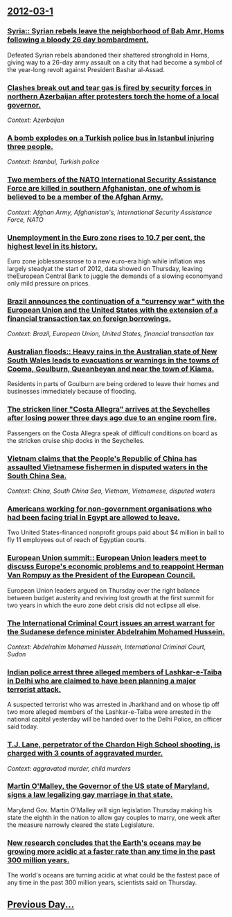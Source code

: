 ## [2012-03-1](/news/2012/03/1/index.md)

### [Syria:: Syrian rebels leave the neighborhood of Bab Amr, Homs following a bloody 26 day bombardment. ](/news/2012/03/1/syria-syrian-rebels-leave-the-neighborhood-of-bab-amr-homs-following-a-bloody-26-day-bombardment.md)
Defeated Syrian rebels abandoned their shattered stronghold in Homs, giving way to a 26-day army assault on a city that had become a symbol of the year-long revolt against President Bashar al-Assad.

### [Clashes break out and tear gas is fired by security forces in northern Azerbaijan after protesters torch the home of a local governor. ](/news/2012/03/1/clashes-break-out-and-tear-gas-is-fired-by-security-forces-in-northern-azerbaijan-after-protesters-torch-the-home-of-a-local-governor.md)
_Context: Azerbaijan_

### [A bomb explodes on a Turkish police bus in Istanbul injuring three people. ](/news/2012/03/1/a-bomb-explodes-on-a-turkish-police-bus-in-istanbul-injuring-three-people.md)
_Context: Istanbul, Turkish police_

### [Two members of the NATO International Security Assistance Force are killed in southern Afghanistan, one of whom is believed to be a member of the Afghan Army. ](/news/2012/03/1/two-members-of-the-nato-international-security-assistance-force-are-killed-in-southern-afghanistan-one-of-whom-is-believed-to-be-a-member-o.md)
_Context: Afghan Army, Afghanistan's, International Security Assistance Force, NATO_

### [Unemployment in the Euro zone rises to 10.7 per cent, the highest level in its history. ](/news/2012/03/1/unemployment-in-the-euro-zone-rises-to-10-7-per-cent-the-highest-level-in-its-history.md)
Euro zone joblessnessrose to a new euro-era high while inflation was largely steadyat the start of 2012, data showed on Thursday, leaving theEuropean Central Bank to juggle the demands of a slowing economyand only mild pressure on prices.

### [Brazil announces the continuation of a "currency war" with the European Union and the United States with the extension of a financial transaction tax on foreign borrowings. ](/news/2012/03/1/brazil-announces-the-continuation-of-a-currency-war-with-the-european-union-and-the-united-states-with-the-extension-of-a-financial-transa.md)
_Context: Brazil, European Union, United States, financial transaction tax_

### [Australian floods:: Heavy rains in the Australian state of New South Wales leads to evacuations or warnings in the towns of Cooma, Goulburn, Queanbeyan and near the town of Kiama. ](/news/2012/03/1/australian-floods-heavy-rains-in-the-australian-state-of-new-south-wales-leads-to-evacuations-or-warnings-in-the-towns-of-cooma-goulburn.md)
Residents in parts of Goulburn are being ordered to leave their homes and businesses immediately because of flooding.

### [The stricken liner "Costa Allegra" arrives at the Seychelles after losing power three days ago due to an engine room fire. ](/news/2012/03/1/the-stricken-liner-costa-allegra-arrives-at-the-seychelles-after-losing-power-three-days-ago-due-to-an-engine-room-fire.md)
Passengers on the Costa Allegra speak of difficult conditions on board as the stricken cruise ship docks in the Seychelles.

### [Vietnam claims that the People's Republic of China has assaulted Vietnamese fishermen in disputed waters in the South China Sea. ](/news/2012/03/1/vietnam-claims-that-the-people-s-republic-of-china-has-assaulted-vietnamese-fishermen-in-disputed-waters-in-the-south-china-sea.md)
_Context: China, South China Sea, Vietnam, Vietnamese, disputed waters_

### [Americans working for non-government organisations who had been facing trial in Egypt are allowed to leave. ](/news/2012/03/1/americans-working-for-non-government-organisations-who-had-been-facing-trial-in-egypt-are-allowed-to-leave.md)
Two United States-financed nonprofit groups paid about $4 million in bail to fly 11 employees out of reach of Egyptian courts.

### [European Union summit:: European Union leaders meet to discuss Europe's economic problems and to reappoint Herman Van Rompuy as the President of the European Council. ](/news/2012/03/1/european-union-summit-european-union-leaders-meet-to-discuss-europe-s-economic-problems-and-to-reappoint-herman-van-rompuy-as-the-presiden.md)
European Union leaders argued on Thursday over the right balance between budget austerity and reviving lost growth at the first summit for two years in which the euro zone debt crisis did not eclipse all else.

### [The International Criminal Court issues an arrest warrant for the Sudanese defence minister Abdelrahim Mohamed Hussein. ](/news/2012/03/1/the-international-criminal-court-issues-an-arrest-warrant-for-the-sudanese-defence-minister-abdelrahim-mohamed-hussein.md)
_Context: Abdelrahim Mohamed Hussein, International Criminal Court, Sudan_

### [Indian police arrest three alleged members of Lashkar-e-Taiba in Delhi who are claimed to have been planning a major terrorist attack. ](/news/2012/03/1/indian-police-arrest-three-alleged-members-of-lashkar-e-taiba-in-delhi-who-are-claimed-to-have-been-planning-a-major-terrorist-attack.md)
A suspected terrorist who was arrested in Jharkhand and on whose tip off two more alleged members of the Lashkar-e-Taiba were arrested in the national capital yesterday will be handed over to the Delhi Police, an officer said today.

### [T.J. Lane, perpetrator of the Chardon High School shooting, is charged with 3 counts of aggravated murder. ](/news/2012/03/1/t-j-lane-perpetrator-of-the-chardon-high-school-shooting-is-charged-with-3-counts-of-aggravated-murder.md)
_Context: aggravated murder, child murders_

### [Martin O'Malley, the Governor of the US state of Maryland, signs a law legalizing gay marriage in that state. ](/news/2012/03/1/martin-o-malley-the-governor-of-the-us-state-of-maryland-signs-a-law-legalizing-gay-marriage-in-that-state.md)
Maryland Gov. Martin O&apos;Malley will sign legislation Thursday making his state the eighth in the nation to allow gay couples to marry, one week after the measure narrowly cleared the state Legislature.

### [New research concludes that the Earth's oceans may be growing more acidic at a faster rate than any time in the past 300 million years. ](/news/2012/03/1/new-research-concludes-that-the-earth-s-oceans-may-be-growing-more-acidic-at-a-faster-rate-than-any-time-in-the-past-300-million-years.md)
The world&#39;s oceans are turning acidic at what could be the fastest pace of any time in the past 300 million years, scientists said on Thursday.

## [Previous Day...](/news/2012/02/29/index.md)

